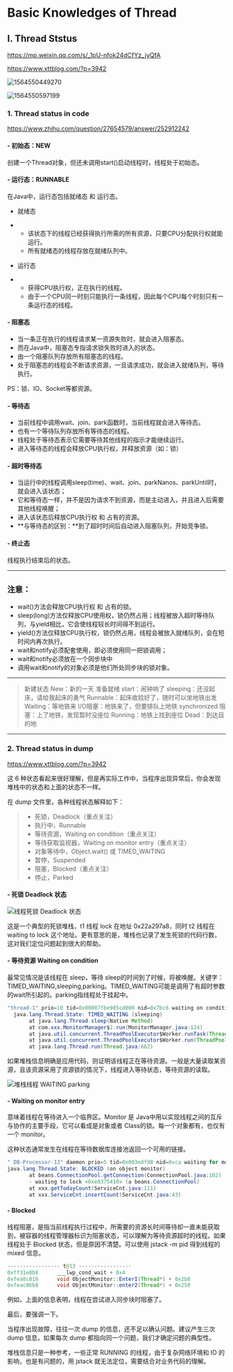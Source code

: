 # 			Basic Knowledges of Thread

## Ⅰ. Thread Ststus

https://mp.weixin.qq.com/s/_1pU-nfok24dCfYz_jyQfA

https://www.xttblog.com/?p=3942

![1564550449270](D:\Typora\MKDFiles\media\1564550449270.png)

![1564550597199](D:\Typora\MKDFiles\media\1564550597199.png)

### 1. Thread status in code

https://www.zhihu.com/question/27654579/answer/252912242

#### - 初始态：NEW

创建一个Thread对象，但还未调用start()启动线程时，线程处于初始态。

#### - 运行态：RUNNABLE

在Java中，运行态包括就绪态 和 运行态。

- 就绪态  

- - 该状态下的线程已经获得执行所需的所有资源，只要CPU分配执行权就能运行。
  - 所有就绪态的线程存放在就绪队列中。

- 运行态  

- - 获得CPU执行权，正在执行的线程。
  - 由于一个CPU同一时刻只能执行一条线程，因此每个CPU每个时刻只有一条运行态的线程。

#### - 阻塞态

- 当一条正在执行的线程请求某一资源失败时，就会进入阻塞态。
- 而在Java中，阻塞态专指请求锁失败时进入的状态。
- 由一个阻塞队列存放所有阻塞态的线程。
- 处于阻塞态的线程会不断请求资源，一旦请求成功，就会进入就绪队列，等待执行。

PS：锁、IO、Socket等都资源。

#### - 等待态

- 当前线程中调用wait、join、park函数时，当前线程就会进入等待态。
- 也有一个等待队列存放所有等待态的线程。
- 线程处于等待态表示它需要等待其他线程的指示才能继续运行。
- 进入等待态的线程会释放CPU执行权，并释放资源（如：锁）

#### - 超时等待态

- 当运行中的线程调用sleep(time)、wait、join、parkNanos、parkUntil时，就会进入该状态；
- 它和等待态一样，并不是因为请求不到资源，而是主动进入，并且进入后需要其他线程唤醒；
- 进入该状态后释放CPU执行权 和 占有的资源。
- **与等待态的区别：**到了超时时间后自动进入阻塞队列，开始竞争锁。

#### - 终止态

线程执行结束后的状态。

---

## `注意：`

- wait()方法会释放CPU执行权 和 占有的锁。
- sleep(long)方法仅释放CPU使用权，锁仍然占用；线程被放入超时等待队列，与yield相比，它会使线程较长时间得不到运行。
- yield()方法仅释放CPU执行权，锁仍然占用，线程会被放入就绪队列，会在短时间内再次执行。
- wait和notify必须配套使用，即必须使用同一把锁调用；
- wait和notify必须放在一个同步块中
- 调用wait和notify的对象必须是他们所处同步块的锁对象。

---



> 新建状态 New：新的一天
> 准备就绪 start：闹钟响了
> sleeping：还没起床，请给我起床的勇气
> Runnable：起床收拾好了，随时可以坐地铁出发
> Waiting：等地铁来
> I/O阻塞：地铁来了，但要排队上地铁
> synchronized 阻塞：上了地铁，发现暂时没座位
> Running：地铁上找到座位
> Dead：到达目的地

---

### 2. Thread status in dump 

https://www.xttblog.com/?p=3942

这 6 种状态看起来很好理解，但是再实际工作中，当程序出现异常后，你会发现堆栈中的状态和上面的状态不一样。

在 dump 文件里，各种线程状态解释如下：

> - 死锁，Deadlock（重点关注）
> - 执行中，Runnable
> - 等待资源，Waiting on condition（重点关注）
> - 等待获取监视器，Waiting on monitor entry（重点关注）
> - 对象等待中，Object.wait() 或 TIMED_WAITING
> - 暂停，Suspended
> - 阻塞，Blocked（重点关注）
> - 停止，Parked

#### - 死锁 Deadlock 状态 

![线程死锁 Deadlock 状态](D:\Typora\MKDFiles\media\8fa5dcfcgy1g0nfmq9bmrj20go07emz7.jpg)

这是一个典型的死锁堆栈，t1 线程 lock 在地址 0x22a297a8，同时 t2 线程在 waiting to lock 这个地址。更有意思的是，堆栈也记录了发生死锁的代码行数，这对我们定位问题起到很大的帮助。

#### - 等待资源 Waiting on condition 

最常见情况是该线程在 sleep，等待 sleep的时间到了时候，将被唤醒。关键字：TIMED_WAITING,sleeping,parking。TIMED_WAITING可能是调用了有超时参数的wait所引起的。parking指线程处于挂起中。

```java
"thread-1" prio=10 tid=0x00007fbe985cd000 nid=0x7bc6 waiting on condition [0x00007fbe65848000]
  java.lang.Thread.State: TIMED_WAITING (sleeping)
       at java.lang.Thread.sleep(Native Method)
       at com.xxx.MonitorManager$2.run(MonitorManager.java:124)
       at java.util.concurrent.ThreadPoolExecutor$Worker.runTask(ThreadPoolExecutor.java:895)
       at java.util.concurrent.ThreadPoolExecutor$Worker.run(ThreadPoolExecutor.java:918)
       at java.lang.Thread.run(Thread.java:662)
```



如果堆栈信息明确是应用代码，则证明该线程正在等待资源。一般是大量读取某资源，且该资源采用了资源锁的情况下，线程进入等待状态，等待资源的读取。

![堆栈线程 WAITING parking](D:\Typora\MKDFiles\media\8fa5dcfcgy1g0nfnv63zhj20nv04habw.jpg)

#### - Waiting on monitor entry 

意味着线程在等待进入一个临界区。Monitor 是 Java中用以实现线程之间的互斥与协作的主要手段，它可以看成是对象或者 Class的锁。每一个对象都有，也仅有一个 monitor。

这种状态通常发生在线程在等待数据库连接池返回一个可用的链接。

```java
" DB-Processor-13" daemon prio=5 tid=0x003edf98 nid=0xca waiting for monitor entry [0x000000000825f000]
java.lang.Thread.State: BLOCKED (on object monitor)
       at beans.ConnectionPool.getConnection(ConnectionPool.java:102)
       - waiting to lock <0xe0375410> (a beans.ConnectionPool)
       at xxx.getTodayCount(ServiceCnt.java:111)
       at xxx.ServiceCnt.insertCount(ServiceCnt.java:43)
```



#### - Blocked 

线程阻塞，是指当前线程执行过程中，所需要的资源长时间等待却一直未能获取到，被容器的线程管理器标识为阻塞状态，可以理解为等待资源超时的线程。如果线程处于 Blocked 状态，但是原因不清楚。可以使用 jstack -m pid 得到线程的 mixed 信息。

```java
----------------- t@13 -----------------
0xff31e8b8      ___lwp_cond_wait + 0x4
0xfea8c810      void ObjectMonitor::EnterI(Thread*) + 0x2b8
0xfeac86b8      void ObjectMonitor::enter2(Thread*) + 0x250
```



例如，上面的信息表明，线程在尝试进入同步块时阻塞了。

最后，要强调一下。

当程序出现故障，往往一次 dump 的信息，还不足以确认问题。建议产生三次 dump 信息，如果每次 dump 都指向同一个问题，我们才确定问题的典型性。

堆栈信息只是一种参考，一些正常 RUNNING 的线程，由于复杂网络环境和 IO 的影响，也是有问题的，用 jstack 就无法定位，需要结合对业务代码的理解。